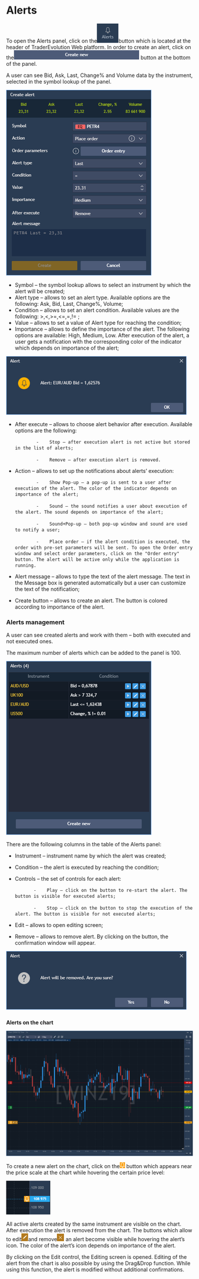 # Alerts

To open the Alerts panel, click on the![](../../.gitbook/assets/1%20%2826%29.png)button which is located at the header of TraderEvolution Web platform. In order to create an alert, click on the![](../../.gitbook/assets/2%20%2815%29.png)
button at the bottom of the panel.

A user can see Bid, Ask, Last, Change% and Volume data by the instrument, selected in the symbol lookup of the panel.

![](../../.gitbook/assets/web-alerts.png)

* Symbol – the symbol lookup allows to select an instrument by which the alert will be created;
* Alert type – allows to set an alert type. Available options are the following: Ask, Bid, Last, Change%, Volume;
* Condition – allows to set an alert condition. Available values are the following: &gt;,&lt;,&gt;=,&lt;=,=,!= ;
* Value – allows to set a value of Alert type for reaching the condition;
* Importance – allows to define the importance of the alert. The following options are available: High, Medium, Low. After execution of the alert, a user gets a notification with the corresponding color of the indicator which depends on importance of the alert;

![](../../.gitbook/assets/screenshot_8.png)

* After execute – allows to choose alert behavior after execution. Available options are the following:

              -    Stop – after execution alert is not active but stored in the list of alerts;

              -    Remove – after execution alert is removed.

* Action – allows to set up the notifications about alerts’ execution:

              -    Show Pop-up – a pop-up is sent to a user after execution of the alert. The color of the indicator depends on importance of the alert;

              -    Sound – the sound notifies a user about execution of the alert. The sound depends on importance of the alert;

              -    Sound+Pop-up – both pop-up window and sound are used to notify a user;

              -    Place order – if the alert condition is executed, the order with pre-set parameters will be sent. To open the Order entry window and select order parameters, click on the "Order entry" button. The alert will be active only while the application is running.

* Alert message – allows to type the text of the alert message. The text in the Message box is generated automatically but a user can customize the text of the notification;
* Create button – allows to create an alert. The button is colored according to importance of the alert.

### **Alerts management**

A user can see created alerts and work with them – both with executed and not executed ones.

The maximum number of alerts which can be added to the panel is 100.

![](../../.gitbook/assets/4%20%2819%29.png)

There are the following columns in the table of the Alerts panel:

* Instrument – instrument name by which the alert was created;
* Condition – the alert is executed by reaching the condition;
* Controls – the set of controls for each alert:

             -    Play – click on the button to re-start the alert. The button is visible for executed alerts;

             -    Stop – click on the button to stop the execution of the alert. The button is visible for not executed alerts;

* Edit – allows to open editing screen;
* Remove – allows to remove alert. By clicking on the button, the confirmation window will appear.

![](../../.gitbook/assets/5%20%2833%29.png)

### 
**Alerts on the chart**

![](../../.gitbook/assets/6%20%2814%29.png)

To create a new alert on the chart, click on the![](../../.gitbook/assets/7%20%281%29.png)
button which appears near the price scale at the chart while hovering the certain price level:

![](../../.gitbook/assets/8%20%2824%29.png)

All active alerts created by the same instrument are visible on the chart. After execution the alert is removed from the chart. The buttons which allow to edit![](../../.gitbook/assets/9%20%2814%29.png)and remove![](../../.gitbook/assets/10%20%2811%29.png)
an alert become visible while hovering the alert’s icon. The color of the alert’s icon depends on importance of the alert.

By clicking on the Edit control, the Editing screen is opened. Editing of the alert from the chart is also possible by using the Drag&Drop function. While using this function, the alert is modified without additional confirmations.

